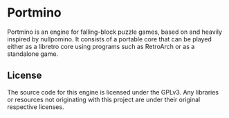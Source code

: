 Portmino
========
Portmino is an engine for falling-block puzzle games, based on and heavily inspired by nullpomino.  It consists of a portable core that can be played either as a libretro core using programs such as RetroArch or as a standalone game.

License
-------
The source code for this engine is licensed under the GPLv3.  Any libraries or resources not originating with this project are under their original respective licenses.
